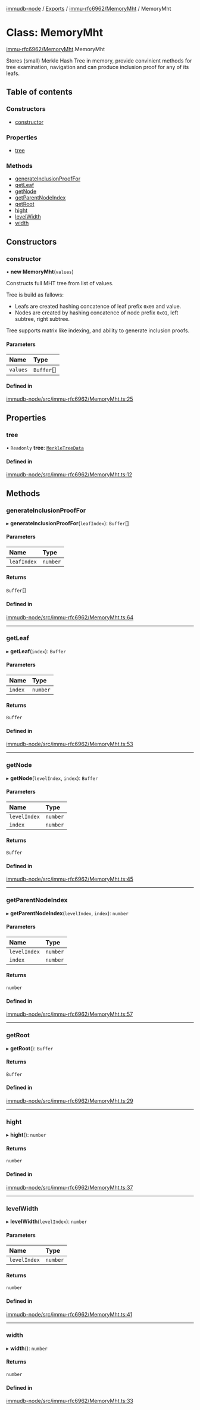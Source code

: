 [immudb-node](../README.md) / [Exports](../modules.md) / [immu-rfc6962/MemoryMht](../modules/immu_rfc6962_MemoryMht.md) / MemoryMht

# Class: MemoryMht

[immu-rfc6962/MemoryMht](../modules/immu_rfc6962_MemoryMht.md).MemoryMht

Stores (small) Merkle Hash Tree in memory,
provide convinient methods for tree examination,
navigation and can produce inclusion proof for
any of its leafs.

## Table of contents

### Constructors

- [constructor](immu_rfc6962_MemoryMht.MemoryMht.md#constructor)

### Properties

- [tree](immu_rfc6962_MemoryMht.MemoryMht.md#tree)

### Methods

- [generateInclusionProofFor](immu_rfc6962_MemoryMht.MemoryMht.md#generateinclusionprooffor)
- [getLeaf](immu_rfc6962_MemoryMht.MemoryMht.md#getleaf)
- [getNode](immu_rfc6962_MemoryMht.MemoryMht.md#getnode)
- [getParentNodeIndex](immu_rfc6962_MemoryMht.MemoryMht.md#getparentnodeindex)
- [getRoot](immu_rfc6962_MemoryMht.MemoryMht.md#getroot)
- [hight](immu_rfc6962_MemoryMht.MemoryMht.md#hight)
- [levelWidth](immu_rfc6962_MemoryMht.MemoryMht.md#levelwidth)
- [width](immu_rfc6962_MemoryMht.MemoryMht.md#width)

## Constructors

### constructor

• **new MemoryMht**(`values`)

Constructs full MHT tree from list of values. 

Tree is build as fallows:
- Leafs are created hashing concatence of leaf prefix `0x00` and value. 
- Nodes are created by hashing concatence of node prefix `0x01`, left
  subtree, right subtree.

Tree supports matrix like indexing, and ability to generate inclusion
proofs.

#### Parameters

| Name | Type |
| :------ | :------ |
| `values` | `Buffer`[] |

#### Defined in

[immudb-node/src/immu-rfc6962/MemoryMht.ts:25](https://github.com/codenotary/immudb-node/blob/fe12060/immudb-node/src/immu-rfc6962/MemoryMht.ts#L25)

## Properties

### tree

• `Readonly` **tree**: [`MerkleTreeData`](../modules/immu_rfc6962_memoryMhtApi.md#merkletreedata)

#### Defined in

[immudb-node/src/immu-rfc6962/MemoryMht.ts:12](https://github.com/codenotary/immudb-node/blob/fe12060/immudb-node/src/immu-rfc6962/MemoryMht.ts#L12)

## Methods

### generateInclusionProofFor

▸ **generateInclusionProofFor**(`leafIndex`): `Buffer`[]

#### Parameters

| Name | Type |
| :------ | :------ |
| `leafIndex` | `number` |

#### Returns

`Buffer`[]

#### Defined in

[immudb-node/src/immu-rfc6962/MemoryMht.ts:64](https://github.com/codenotary/immudb-node/blob/fe12060/immudb-node/src/immu-rfc6962/MemoryMht.ts#L64)

___

### getLeaf

▸ **getLeaf**(`index`): `Buffer`

#### Parameters

| Name | Type |
| :------ | :------ |
| `index` | `number` |

#### Returns

`Buffer`

#### Defined in

[immudb-node/src/immu-rfc6962/MemoryMht.ts:53](https://github.com/codenotary/immudb-node/blob/fe12060/immudb-node/src/immu-rfc6962/MemoryMht.ts#L53)

___

### getNode

▸ **getNode**(`levelIndex`, `index`): `Buffer`

#### Parameters

| Name | Type |
| :------ | :------ |
| `levelIndex` | `number` |
| `index` | `number` |

#### Returns

`Buffer`

#### Defined in

[immudb-node/src/immu-rfc6962/MemoryMht.ts:45](https://github.com/codenotary/immudb-node/blob/fe12060/immudb-node/src/immu-rfc6962/MemoryMht.ts#L45)

___

### getParentNodeIndex

▸ **getParentNodeIndex**(`levelIndex`, `index`): `number`

#### Parameters

| Name | Type |
| :------ | :------ |
| `levelIndex` | `number` |
| `index` | `number` |

#### Returns

`number`

#### Defined in

[immudb-node/src/immu-rfc6962/MemoryMht.ts:57](https://github.com/codenotary/immudb-node/blob/fe12060/immudb-node/src/immu-rfc6962/MemoryMht.ts#L57)

___

### getRoot

▸ **getRoot**(): `Buffer`

#### Returns

`Buffer`

#### Defined in

[immudb-node/src/immu-rfc6962/MemoryMht.ts:29](https://github.com/codenotary/immudb-node/blob/fe12060/immudb-node/src/immu-rfc6962/MemoryMht.ts#L29)

___

### hight

▸ **hight**(): `number`

#### Returns

`number`

#### Defined in

[immudb-node/src/immu-rfc6962/MemoryMht.ts:37](https://github.com/codenotary/immudb-node/blob/fe12060/immudb-node/src/immu-rfc6962/MemoryMht.ts#L37)

___

### levelWidth

▸ **levelWidth**(`levelIndex`): `number`

#### Parameters

| Name | Type |
| :------ | :------ |
| `levelIndex` | `number` |

#### Returns

`number`

#### Defined in

[immudb-node/src/immu-rfc6962/MemoryMht.ts:41](https://github.com/codenotary/immudb-node/blob/fe12060/immudb-node/src/immu-rfc6962/MemoryMht.ts#L41)

___

### width

▸ **width**(): `number`

#### Returns

`number`

#### Defined in

[immudb-node/src/immu-rfc6962/MemoryMht.ts:33](https://github.com/codenotary/immudb-node/blob/fe12060/immudb-node/src/immu-rfc6962/MemoryMht.ts#L33)
